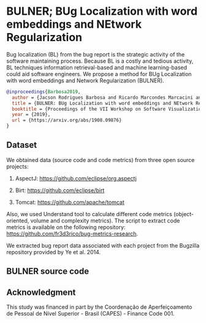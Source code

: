 # BULNER; BUg Localization with word embeddings and NEtwork Regularization

Bug localization (BL) from the bug report is the strategic activity of the software maintaining process. Because BL is a costly and tedious activity, BL techniques information retrieval-based and machine learning-based could aid software engineers. We propose a method for BUg Localization with word embeddings and Network Regularization (BULNER).

```bibtex
@inproceedings{Barbosa2019,
  author = {Jacson Rodrigues Barbosa and Ricardo Marcondes Marcacini and Ricardo Britto and Frederico Soares and Solange Rezende and Auri M. R. Vincenzi and Márcio E. Delamaro},
  title = {BULNER: BUg Localization with word embeddings and NEtwork Regularization},
  booktitle = {Proceedings of the VII Workshop on Software Visualization, Evolution and Maintenance (VEM '19)},
  year = {2019},
  url = {https://arxiv.org/abs/1908.09876}
}
```
## Dataset

We obtained data (source code and code metrics) from three open source projects: 

1. AspectJ: https://github.com/eclipse/org.aspectj


2. Birt: https://github.com/eclipse/birt


3. Tomcat: https://github.com/apache/tomcat

Also, we used Understand tool to calculate different code metrics (object-oriented, volume and complexity metrics). The script to extract code metrics is available on the following repository: https://github.com/fr3d3rico/bug-metrics-research.

We extracted bug report data associated with each project from the Bugzilla repository provided by Ye et al. 2014.


## BULNER source code

## Acknowledgment

This study was financed in part by the Coordenação de Aperfeiçoamento de Pessoal de Nível Superior - Brasil (CAPES) - Finance Code 001.